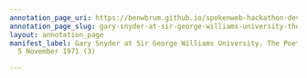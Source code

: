 ```yaml
---
annotation_page_uri: https://benwbrum.github.io/spokenweb-hackathon-development-noterms/annotations/gary-snyder-at-sir-george-williams-university-the-poetry-series-5-november-1971-3--canvas-1-gary-snyder.json
annotation_page_slug: gary-snyder-at-sir-george-williams-university-the-poetry-series-5-november-1971-3--canvas-1-gary-snyder
layout: annotation_page
manifest_label: Gary Snyder at Sir George Williams University, The Poetry Series,
  5 November 1971 (3)

---
```

